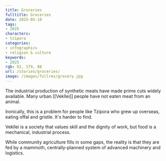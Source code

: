 ```yaml
---
title: Groceries
fulltitle: Groceries
date: 2025-05-10
tags:
- 2025
characters:
- tzipora
categories:
- infographics
- religion & culture
keywords:
- 2025
rgb: 92, 179, 88
url: /stories/groceries/
image: /images/fullres/grocery.jpg
---
```

The industrial production of synthetic meats have made prime cuts widely available. Many urban [[Vekllei]] people have not eaten meat from an animal.

Ironically, this is a problem for people like Tzipora who grew up overseas, eating offal and gristle. It's harder to find.

Vekllei is a society that values skill and the dignity of work, but food is a mechanical, industrial process.   

While community agriculture fills in some gaps, the reality is that they are fed by a mammoth, centrally-planned system of advanced machinery and logistics.